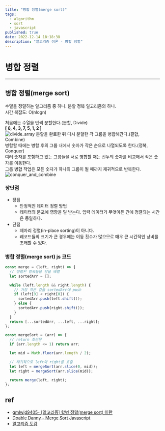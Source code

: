 ```yaml
---
title: "병합 정렬(merge sort)"
tags:
  - algorithm
  - sort
  - javascript
published: true
date: 2022-12-14 18:18:38
description: "알고리즘 이론 - 병합 정렬"
---
```


# 병합 정렬

---

## 병합 정렬(merge sort)

수열을 정렬하는 알고리즘 중 하나. 분할 정복 일고리즘의 하나.<br />
시간 복잡도: O(nlogn)

처음에는 수열을 반씩 분할한다.(분할, Divide)<br />
<strong>[ 6, 4, 3, 7, 5, 1, 2 ]</strong><br />
![divide_array](divide_array.png)
분할을 완료한 뒤 다시 분할한 각 그룹을 병합해간다.(결합, Combine)<br />
병합할 때에는 병합 후의 그룹 내에서 숫자가 작은 순으로 나열되도록 한다.(정복, Conquer)<br />
여러 숫자를 포함하고 있는 그룹들을 서로 병합할 때는 선두의 숫자를 비교해서 작은 숫자를 이동한다.<br />
그룹 병합 작업은 모든 숫자가 하나의 그룹이 될 때까지 재귀적으로 반복한다.<br />
![conquer_and_combine](conquer_and_combine.png)

### 장단점

- 장점
  - 안정적인 데이터 정렬 방법
  - 데이터의 분포에 영향을 덜 받는다. 입력 데이터가 무엇이든 간에 정렬되는 시간은 동일하다.
- 단점
  - 제자리 정렬(in-place sorting)이 아니다.
  - 레코드들의 크기가 큰 경우에는 이동 횟수가 많으므로 매우 큰 시간적인 낭비를 초래할 수 있다.

### 병합 정렬(merge sort) js 코드

```js
const merge = (left, right) => {
  // 정렬된 항목들을 담을 배열
  let sortedArr = [];

  while (left.length && right.length) {
    // 가장 작은 값을 sortedArr에 push
    if (left[0] < right[0]) {
      sortedArr.push(left.shift());
    } else {
      sortedArr.push(right.shift());
    }
  }
  return [...sortedArr, ...left, ...right];
};

const mergeSort = (arr) => {
  // return 조건문
  if (arr.length <= 1) return arr;

  let mid = Math.floor(arr.length / 2);

  // 재귀적으로 left와 right를 호출
  let left = mergeSort(arr.slice(0, mid));
  let right = mergeSort(arr.slice(mid));

  return merge(left, right);
};
```

## ref

- [gmlwjd9405- [알고리즘] 합병 정렬(merge sort) 이란](https://gmlwjd9405.github.io/2018/05/08/algorithm-merge-sort.html)
- [Doable Danny - Merge Sort Javascript](https://www.doabledanny.com/merge-sort-javascript)
- [알고리즘 도감](https://apps.apple.com/kr/app/%EC%95%8C%EA%B3%A0%EB%A6%AC%EC%A6%98-%EB%8F%84%EA%B0%90/id1047532631)
